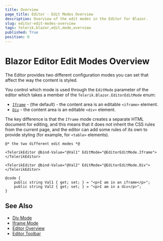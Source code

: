 ```yaml
---
title: Overview
page_title: Editor - Edit Modes Overview
description: Overview of the edit modes in the Editor for Blazor.
slug: editor-edit-modes-overview
tags: telerik,blazor,edit,mode,overview
published: True
position: 0
---
```



# Blazor Editor Edit Modes Overview

The Editor provides two different configuration modes you can set that affect the way the content is styled.

You control which mode is used through the `EditMode` parameter of the editor which takes a member of the `Telerik.Blazor.EditorEditMode` enum:

* [`Iframe`](slug:editor-edit-modes-iframe) - (the default) - the content area is an editable `<iframe>` element.
* [`Div`](slug:editor-edit-modes-div) - the content area is an editable `<div>` element.

The key difference is that the `Iframe` mode creates a separate HTML document for editing, and this means that it does not inherit the CSS rules from the current page, and the editor can add some rules of its own to provide styling (for example, for `<table>` elements).

````RAZOR
@* the two different edit modes *@

<TelerikEditor @bind-Value="@Val1" EditMode="@EditorEditMode.Iframe"></TelerikEditor>

<TelerikEditor @bind-Value="@Val2" EditMode="@EditorEditMode.Div"></TelerikEditor>

@code {
    public string Val1 { get; set; } = "<p>I am in an iframe</p>";
    public string Val2 { get; set; } = "<p>I am in a div</p>";
}
````



## See Also

  * [Div Mode](slug:editor-edit-modes-div)
  * [Iframe Mode](slug:editor-edit-modes-iframe)
  * [Editor Overview](slug:editor-overview)
  * [Editor Toolbar](slug:editor-toolbar)

